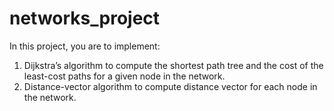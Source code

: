 # networks_project
In this project, you are to implement: 
1. Dijkstra’s algorithm to compute the shortest path tree and the cost of the least-cost paths for a given node in the network. 
2. Distance-vector algorithm to compute distance vector for each node in the network.

